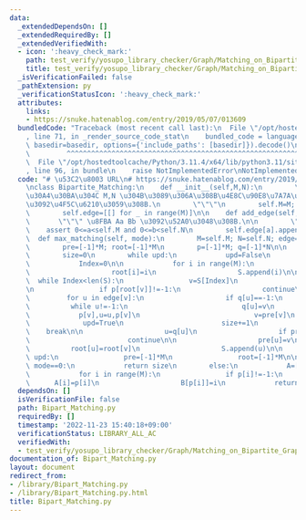 ```yaml
---
data:
  _extendedDependsOn: []
  _extendedRequiredBy: []
  _extendedVerifiedWith:
  - icon: ':heavy_check_mark:'
    path: test_verify/yosupo_library_checker/Graph/Matching_on_Bipartite_Graph.test.py
    title: test_verify/yosupo_library_checker/Graph/Matching_on_Bipartite_Graph.test.py
  _isVerificationFailed: false
  _pathExtension: py
  _verificationStatusIcon: ':heavy_check_mark:'
  attributes:
    links:
    - https://snuke.hatenablog.com/entry/2019/05/07/013609
  bundledCode: "Traceback (most recent call last):\n  File \"/opt/hostedtoolcache/Python/3.11.4/x64/lib/python3.11/site-packages/onlinejudge_verify/documentation/build.py\"\
    , line 71, in _render_source_code_stat\n    bundled_code = language.bundle(stat.path,\
    \ basedir=basedir, options={'include_paths': [basedir]}).decode()\n          \
    \         ^^^^^^^^^^^^^^^^^^^^^^^^^^^^^^^^^^^^^^^^^^^^^^^^^^^^^^^^^^^^^^^^^^^^^^^^^^^^^^^^^\n\
    \  File \"/opt/hostedtoolcache/Python/3.11.4/x64/lib/python3.11/site-packages/onlinejudge_verify/languages/python.py\"\
    , line 96, in bundle\n    raise NotImplementedError\nNotImplementedError\n"
  code: "# \u53C2\u8003 URL\n# https://snuke.hatenablog.com/entry/2019/05/07/013609\n\
    \nclass Bipartite_Matching:\n    def __init__(self,M,N):\n        \"\"\" \u30B5\
    \u30A4\u30BA\u304C M,N \u304B\u3089\u306A\u308B\u4E8C\u90E8\u7A7A\u30B0\u30E9\u30D5\
    \u3092\u4F5C\u6210\u3059\u308B.\n        \"\"\"\n        self.M=M; self.N=N\n\
    \        self.edge=[[] for _ in range(M)]\n\n    def add_edge(self, a, b):\n \
    \       \"\"\" \u8FBA Aa Bb \u3092\u52A0\u3048\u308B.\n\n        \"\"\"\n    \
    \    assert 0<=a<self.M and 0<=b<self.N\n        self.edge[a].append(b)\n\n  \
    \  def max_matching(self, mode):\n        M=self.M; N=self.N; edge=self.edge\n\
    \        pre=[-1]*M; root=[-1]*M\n        p=[-1]*M; q=[-1]*N\n\n        upd=True\n\
    \        size=0\n        while upd:\n            upd=False\n            S=[]\n\
    \            Index=0\n\n            for i in range(M):\n                if p[i]==-1:\n\
    \                    root[i]=i\n                    S.append(i)\n\n          \
    \  while Index<len(S):\n                v=S[Index]\n                Index+=1\n\
    \n                if p[root[v]]!=-1:\n                    continue\n\n       \
    \         for u in edge[v]:\n                    if q[u]==-1:\n              \
    \          while u!=-1:\n                            q[u]=v\n                \
    \            p[v],u=u,p[v]\n                            v=pre[v]\n           \
    \             upd=True\n                        size+=1\n                    \
    \    break\n\n                    u=q[u]\n                    if pre[u]!=-1:\n\
    \                        continue\n\n                    pre[u]=v\n          \
    \          root[u]=root[v]\n                    S.append(u)\n\n            if\
    \ upd:\n                pre=[-1]*M\n                root=[-1]*M\n\n        if\
    \ mode==0:\n            return size\n        else:\n            A=[-1]*M; B=[-1]*N\n\
    \            for i in range(M):\n                if p[i]!=-1:\n              \
    \      A[i]=p[i]\n                    B[p[i]]=i\n            return size,(A,B)\n"
  dependsOn: []
  isVerificationFile: false
  path: Bipart_Matching.py
  requiredBy: []
  timestamp: '2022-11-23 15:40:18+09:00'
  verificationStatus: LIBRARY_ALL_AC
  verifiedWith:
  - test_verify/yosupo_library_checker/Graph/Matching_on_Bipartite_Graph.test.py
documentation_of: Bipart_Matching.py
layout: document
redirect_from:
- /library/Bipart_Matching.py
- /library/Bipart_Matching.py.html
title: Bipart_Matching.py
---
```

